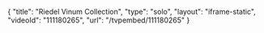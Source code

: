 {
    "title": "Riedel Vinum Collection",
    "type": "solo",
    "layout": "iframe-static",
    "videoId": "111180265",
    "url": "\/tvpembed\/111180265"
}